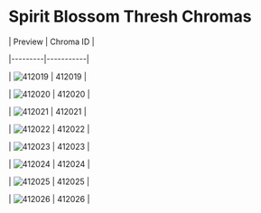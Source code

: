 # Spirit Blossom Thresh Chromas


| Preview | Chroma ID |

|---------|-----------|

| ![412019](https://raw.communitydragon.org/latest/plugins/rcp-be-lol-game-data/global/default/v1/champion-chroma-images/412/412019.png) | 412019 |

| ![412020](https://raw.communitydragon.org/latest/plugins/rcp-be-lol-game-data/global/default/v1/champion-chroma-images/412/412020.png) | 412020 |

| ![412021](https://raw.communitydragon.org/latest/plugins/rcp-be-lol-game-data/global/default/v1/champion-chroma-images/412/412021.png) | 412021 |

| ![412022](https://raw.communitydragon.org/latest/plugins/rcp-be-lol-game-data/global/default/v1/champion-chroma-images/412/412022.png) | 412022 |

| ![412023](https://raw.communitydragon.org/latest/plugins/rcp-be-lol-game-data/global/default/v1/champion-chroma-images/412/412023.png) | 412023 |

| ![412024](https://raw.communitydragon.org/latest/plugins/rcp-be-lol-game-data/global/default/v1/champion-chroma-images/412/412024.png) | 412024 |

| ![412025](https://raw.communitydragon.org/latest/plugins/rcp-be-lol-game-data/global/default/v1/champion-chroma-images/412/412025.png) | 412025 |

| ![412026](https://raw.communitydragon.org/latest/plugins/rcp-be-lol-game-data/global/default/v1/champion-chroma-images/412/412026.png) | 412026 |